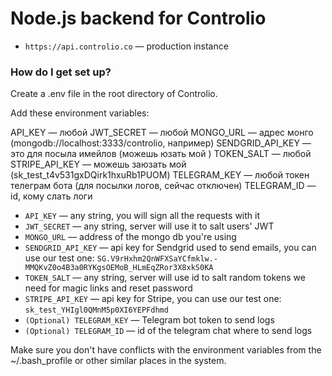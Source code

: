 # Node.js backend for Controlio #

* `https://api.controlio.co` — production instance

### How do I get set up? ###

Create a .env file in the root directory of Controlio.

Add these environment variables:

API_KEY — любой
JWT_SECRET — любой
MONGO_URL — адрес монго (mongodb://localhost:3333/controlio, например)
SENDGRID_API_KEY — это для посыла имейлов (можешь юзать мой )
TOKEN_SALT — любой
STRIPE_API_KEY — можешь заюзать мой (sk_test_t4v531gxDQirk1hxuRb1PUOM)
TELEGRAM_KEY — любой токен телеграм бота (для посылки логов, сейчас отключен)
TELEGRAM_ID — id, кому слать логи

* `API_KEY` — any string, you will sign all the requests with it
* `JWT_SECRET` — any string, server will use it to salt users' JWT
* `MONGO_URL` — address of the mongo db you're using
* `SENDGRID_API_KEY` — api key for Sendgrid used to send emails, you can use our test one: `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`
* `TOKEN_SALT` — any string, server will use id to salt random tokens we need for magic links and reset password 
* `STRIPE_API_KEY` — api key for Stripe, you can use our test one: `sk_test_YHIgl0QMnM5p0XI6YEPFdhmd`
* `(Optional) TELEGRAM_KEY` — Telegram bot token to send logs
* `(Optional) TELEGRAM_ID` — id of the telegram chat where to send logs

Make sure you don't have conflicts with the environment variables from the ~/.bash_profile or other similar places in the system.
